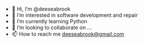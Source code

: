 - 👋 Hi, I’m @deeseabrook
- 👀 I’m interested in software development and repair
- 🌱 I’m currently learning Python
- 💞️ I’m looking to collaborate on ...
- 📫 How to reach me deeseabrook@gmail.com

<!---
deeseabrook/deeseabrook is a ✨ special ✨ repository because its `README.md` (this file) appears on your GitHub profile.
You can click the Preview link to take a look at your changes.
--->
